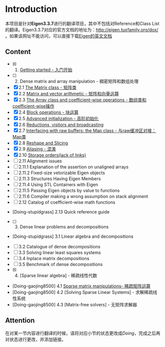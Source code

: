 # Introduction

本项目是针对**Eigen3.3.7**进行的翻译项目，其中不包括对Reference和Class List的翻译。Eigen3.3.7对应的官方文档的地址为：http://eigen.tuxfamily.org/dox/ 。如果该网址不能访问，可以直接下载[Eigen的英文文档](./eigen-doc-eng.tgz)

## Content

- [x] 1. [Getting started - 入门开始](./GettingStarted.md)
- [ ] 2. Dense matrix and array manipulation - 稠密矩阵和数组处理
- [x] 2.1 [The Matrix class - 矩阵类](./TheMatrixClass.md)
- [x] 2.2 [Matrix and vector arithmetic - 矩阵和向量运算](./MatrixandVectorArithmetic.md) 
- [x] 2.3 [The Array class and coefficient-wise operations - 数组类和coefficient-wise操作](TheArrayClassAndCoefficientWiseOperations.md)
- [x] 2.4 [Block operations - 块运算](./BlockOperations.md)
- [x] 2.5 [Advanced initialization - 高阶初始化](./AdvancedInitialization.md)
- [x] 2.6 [Reductions, visitors and broadcasting](./ReductionsVisitorsAndBroadcasting.md)
- [x] 2.7 [Interfacing with raw buffers: the Map class - 与raw缓冲区对接：Map类](./TheMapClass.md)
- [x] 2.8 [Reshape and Slicing](./ReshapeAndSlicing.md)
- [x] 2.9 [Aliasing - 混淆](./Aliasing.md)
- [x] 2.10 [Storage orders(lack of links)](./StorageOrders.md)
- [ ] 2.11 Alignment issues
- [ ] 2.11.1 Explanation of the assertion on unaligned arrays
- [ ] 2.11.2 Fixed-size vetorizable Eigen objects
- [ ] 2.11.3 Structures Having Eigen Members
- [ ] 2.11.4 Using STL Containers with Eigen
- [ ] 2.11.5 Passing Eigen objects by value to functions
- [ ] 2.11.6 Compiler making a wrong assumption on stack alignment
- [ ] 2.12 Catalog of coefficient-wise math functions
- [Doing-stupidgrass] 2.13 Quick reference guide
- [ ] 3. Dense linear problems and decompositions
- [Doing-stupidgrass] 3.1 Linear algebra and decompositions
- [ ] 3.2 Catalogue of dense decompositions
- [ ] 3.3 Solving linear least squares systems
- [ ] 3.4 Inplace matrix decompositions
- [ ] 3.5 Benchmark of dense decompositions
- [x] 4. [Sparse linear algebra] - 稀疏线性代数
- [Doing-gaojing8500] 4.1 [Sparse matrix manipulations- 稀疏矩阵运算](./SparseMatrixManipulations.md) 
- [Doing-gaojing8500] 4.2 [Solving Sparse Linear Systems] - 求解稀疏线性系统
- [Doing-gaojing8500] 4.3 [Matrix-free solvers] - 无矩阵求解器

## Attention

在对某一节内容进行翻译的时候，请将对应小节的状态更改成*Doing*，完成之后再对状态进行更改，并添加链接。
